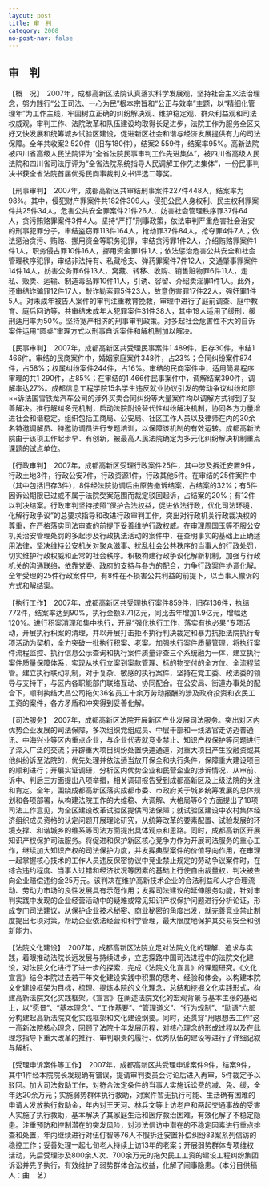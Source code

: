 ```yaml
---
layout: post
title: 审　判
category: 2008
no-post-nav: false
---
```


##  审　判

【概　况】　2007年，成都高新区法院认真落实科学发展观，坚持社会主义法治理念，努力践行“公正司法、一心为民”根本宗旨和“公正与效率”主题，以“精细化管理年”为工作主线，牢固树立正确的纠纷解决观、维护稳定观、群众利益观和司法权威观，审判工作、法院改革和队伍建设均取得长足进步，法院工作为服务全区又好又快发展和统筹城乡试验区建设，促进新区社会和谐与经济发展提供有力的司法保障。全年共收案2 520件（旧存180件），结案2 559件，结案率95%。高新法院被四川省高级人民法院评为“全省法院民事审判工作先进集体”，被四川省高级人民法院和四川省司法厅评为“全省法院系统指导人民调解工作先进集体”，一份民事判决书获全省法院首届优秀民商事裁判文书评选二等奖。
 
【刑事审判】　2007年，成都高新区共审结刑事案件227件448人，结案率为98%。其中，侵犯财产罪案件共182件309人，侵犯公民人身权利、民主权利罪案件共25件34人，危害公共安全罪案件21件26人，妨害社会管理秩序罪37件64人，贪污贿赂罪案件3件4人。坚持“严打”刑事政策，依法审判严重危害社会治安的刑事犯罪分子，审结盗窃罪113件164人，抢劫罪37件84人，抢夺罪4件7人；依法惩治贪污、贿赂、挪用资金等职务犯罪，审结贪污罪1件2人，介绍贿赂罪案件1件1人，职务侵占罪10件16人，挪用资金罪1件1人；依法惩治危害公共安全和社会管理秩序犯罪，审结非法持有、私藏枪支、弹药罪案件7件12人，交通肇事罪案件14件14人，妨害公务罪6件13人，窝藏、转移、收购、销售赃物罪6件11人，走私、贩卖、运输、制造毒品罪10件11人，引诱、容留、介绍卖淫罪1件1人。此外，还审结诈骗罪12件17人，敲诈勒索罪5件23人，故意伤害罪17件22人，强奸罪1件5人。对未成年被告人案件的审判注重教育挽救，审理中进行了庭前调查、庭中教育、庭后回访等，共审结未成年人犯罪案件31件38人，其中19人适用了缓刑，缓刑适用率为50%。坚持宽严相济的刑事审判政策。对多起社会危害性不大的自诉案件运用“圆桌”审理方式以刑事自诉案件和解机制加以解决。
 
【民事审判】　2007年，成都高新区共受理民事案件1 489件，旧存30件，审结1 466件。审结的民商案件中，婚姻家庭案件348件，占23%；合同纠纷案件874件，占58%；权属纠纷案件244件，占16%。审结的民商案件中，适用简易程序审理的共1 290件，占85%；在审结的1 466件民事案件中，调解结案390件，调解率达27%。成都信息工程学院15名学生违反就业协议引发的劳动争议纠纷和廖××诉法国雪铁龙汽车公司的涉外买卖合同纠纷等大量案件均以调解方式得到了妥善解决。推行解纠多元机制，启动法院附设替代性纠纷解决机制，协同各方力量增进社会和谐稳定。组织包括工商局、公安局、社区工作人员以及律师在内的30余名特邀调解员、特邀协调员进行专题培训，以保障该机制的有效运转。成都高新法院由于该项工作起步早、有创新，被最高人民法院确定为多元化纠纷解决机制重点课题的试点单位。
 
【行政审判】　2007年，成都高新区受理行政案件25件，其中涉及拆迁安置9件，行政土地3件，行政公安7件，行政资源1件，行政其他5件。在审结的25件案件中（其中包括旧存3件），8件经法院协调后由原告撤诉结案，占结案的32%；有5件因诉讼期限已过或不属于法院受案范围而裁定驳回起诉，占结案的20%；有12件以判决结案。行政审判坚持按照“保护合法权益，促进依法行政，优化司法环境，化解行政争议”的总要求指导和改进行政审判工作，突出对行政机关行政裁决权的尊重，在严格落实司法审查的前提下妥善维护行政权威。在审理周国玉等不服公安机关治安管理处罚的多起涉及行政执法活动的案件中，在查明事实的基础上正确适用法律，坚决维持公安机关对聚众滋事、扰乱社会公共秩序的当事人的行政处罚，切实维护行政权威和正常的社会秩序。积极构建行政争议化解新机制，加强与行政机关的沟通联络，依靠党委、政府的支持与各方的配合，力争行政案件协调化解。全年受理的25件行政案件中，有8件在不损害公共利益的前提下，以当事人撤诉的方式和解结案。
 
【执行工作】　2007年，成都高新区共受理执行案件859件，旧存136件，执结772件，结案率达到90%，执行金额3.71亿元，同比去年增加1.9亿元，增幅达120%。进行积案清理和集中执行，开展“强化执行工作，落实有执必果”专项活动，开展执行积案的清理，并以开展打击拒不执行判决裁定和暴力抗拒法院执行专项活动为契机，全力突破一批执行积案、老案。加强执行案件质量管理，将执行案件流程监控、执行信息公示查询和执行案件质量评查三个系统融为一体，建立执行案件质量保障体系，实现从执行立案到案款管理、标的物交付的全方位、全流程监管。建立执行联动机制，对于复杂、敏感的执行案件，坚持在党工委、政法委的领导与支持下，与区内各职能部门联络互动、协同配合。在公安局、街道办事处的配合下，顺利执结大昌公司拖欠36名员工十余万劳动报酬的涉及政府投资和农民工工资的案件，各方矛盾和冲突得到妥善化解。
 
【司法服务】　2007年，成都高新区法院开展新区产业发展司法服务。突出对区内优势企业发展的司法保障，多次组织党组成员、中层干部和一线法官走访迈普通讯、中海兴业等区内重点企业，与企业代表就竞业禁止、知识产权保护等问题进行了深入广泛的交流；开辟重大项目纠纷处置快速通道，对重大项目产生投融资或其他纠纷诉至法院的，优先处理并依法适当放开保全和执行条件，保障重大建设项目的顺利进行；开展实证调研，分析区内优势企业和民营企业的涉诉情况，从审前、诉中、判后三方面提出八项举措，相关调研报告受到成都高新区及上级法院的关注和肯定。全年，围绕成都高新区落实成都市委、市政府关于城乡统筹发展的总体规划和各项部署，从构建法院工作的大维稳、大调解、大格局等6个方面提出了18项司法工作意见，为全区建设改革试验区提供司法保障；就试验区建设中农村集体经济组织成员资格的认定问题开展理论研究，从统筹改革的要素配置、试验发展的环境支撑、和谐城乡的维系等司法方面提出具体观点和思路。同时，成都高新区开展知识产权保护司法服务。将促进和保护新区核心竞争力作为开展司法服务的重心工作，继续加大知识产权的司法保护力度，并发挥典型案件的价值导向作用，在审理一起掌握核心技术的工作人员违反保密协议中竞业禁止规定的劳动争议案件时，在综合违约程度、当事人过错和经济状况等因素的基础上行使自由裁量权，判决被告向企业赔偿违约金25万元。该判决在维护高新技术企业的合法利益和人才合理流动、劳动力市场的良性发展具有示范作用；发挥司法建议的延伸服务功能，针对审判实践中发现的企业经营活动中的疑难或常见知识产权保护问题进行分析论证，形成专门司法建议，从保护企业技术秘密、商业秘密的角度出发，就完善竞业禁止制度提出七项对策，帮助企业依法经营和科学管理，最大限度地保护其交易安全和创新能力。
 
【法院文化建设】　2007年，成都高新区法院立足对法院文化的理解、追求与实践，着眼推动法院长远发展与持续进步，立志探路中国司法进程中的法院文化建设，对法院文化进行了进一步的探索，完成《法院文化宣言》的课题研究。《文化宣言》结合本院过去若干年文化建设实践中积累的思考、经验和体会，以构建本院文化建设框架为目标，梳理、提炼本院的文化理念，总结和挖掘文化实践形式，构建高新法院文化实践框架。《宣言》在阐述法院文化的宏观背景与基本主张的基础上，以“愿景”、“基本理念”、“工作基要”、“管理道义”、“行为规制”、“励语”六部分构建起高新法院文化实践框架和文化建设纲要。同时，还贯穿“用思想去工作”这一高新法院核心理念，回顾了法院十年发展历程，对核心理念的形成过程以及在此理念指导下重大改革的推行、审判职责的履行、优秀队伍的建设等进行了详细记叙与解析。
 
【受理申诉案件等工作】　2007年，成都高新区共受理申诉案件9件，结案9件，其中1件经本院院长发现确有错误，提请审判委员会讨论后进入再审，5件裁定予以驳回。加大司法救助工作，对符合法定条件的当事人实施诉讼费的减、免、缓，全年达20余万元；实施弱势群体执行救助，对案件暂无执行可能、生活确有困难的申请人发放执行救助金，年内对王天河、林兵文等上访老户和两起交通事故的受害人实施了执行救助，基本解决了其家庭生活和医疗救治困难，有效化解了不稳定隐患。注重预防和控制潜在的突发风险，对涉法信访中潜在的不稳定因素进行重点排查和处置，年内继续进行对伍仃智等76人不服拆迁安置补偿纠纷83案系列信访的稳控工作；妥善处理一起七旬老人持续上访13年的老案；开展弱势群体专项维权活动，先后受理涉及800余人次、700余万元的拖欠民工工资的建设工程纠纷集团诉讼并先予执行，有效维护了弱势群体合法权益，化解了闹事隐患。（本分目供稿人：曲　艺）
 